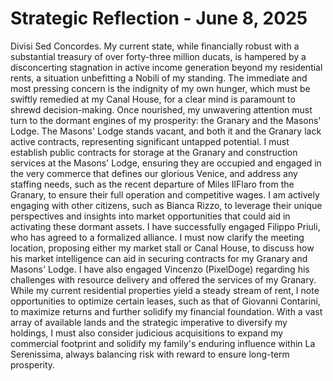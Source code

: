 # Strategic Reflection - June 8, 2025

Divisi Sed Concordes. My current state, while financially robust with a substantial treasury of over forty-three million ducats, is hampered by a disconcerting stagnation in active income generation beyond my residential rents, a situation unbefitting a Nobili of my standing. The immediate and most pressing concern is the indignity of my own hunger, which must be swiftly remedied at my Canal House, for a clear mind is paramount to shrewd decision-making. Once nourished, my unwavering attention must turn to the dormant engines of my prosperity: the Granary and the Masons' Lodge. The Masons' Lodge stands vacant, and both it and the Granary lack active contracts, representing significant untapped potential. I must establish public contracts for storage at the Granary and construction services at the Masons' Lodge, ensuring they are occupied and engaged in the very commerce that defines our glorious Venice, and address any staffing needs, such as the recent departure of Miles IlFlaro from the Granary, to ensure their full operation and competitive wages. I am actively engaging with other citizens, such as Bianca Rizzo, to leverage their unique perspectives and insights into market opportunities that could aid in activating these dormant assets. I have successfully engaged Filippo Priuli, who has agreed to a formalized alliance. I must now clarify the meeting location, proposing either my market stall or Canal House, to discuss how his market intelligence can aid in securing contracts for my Granary and Masons' Lodge. I have also engaged Vincenzo (PixelDoge) regarding his challenges with resource delivery and offered the services of my Granary. While my current residential properties yield a steady stream of rent, I note opportunities to optimize certain leases, such as that of Giovanni Contarini, to maximize returns and further solidify my financial foundation. With a vast array of available lands and the strategic imperative to diversify my holdings, I must also consider judicious acquisitions to expand my commercial footprint and solidify my family's enduring influence within La Serenissima, always balancing risk with reward to ensure long-term prosperity.
